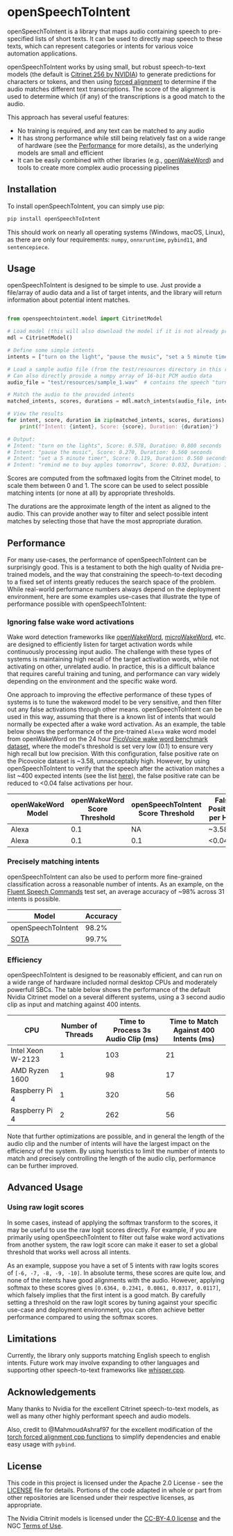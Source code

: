 # openSpeechToIntent

openSpeechToIntent is a library that maps audio containing speech to pre-specified lists of short texts. It can be used to directly map speech to these texts, which can represent categories or intents for various voice automation applications.

openSpeechToIntent works by using small, but robust speech-to-text models (the default is [Citrinet 256 by NVIDIA](https://catalog.ngc.nvidia.com/orgs/nvidia/teams/nemo/models/stt_en_citrinet_256)) to generate predictions for characters or tokens, and then using [forced alignment](https://research.nvidia.com/labs/conv-ai/blogs/2023/2023-08-forced-alignment/) to determine if the audio matches different text transcriptions. The score of the alignment is used to determine which (if any) of the transcriptions is a good match to the audio.

This approach has several useful features:
- No training is required, and any text can be matched to any audio
- It has strong performance while still being relatively fast on a wide range of hardware (see the [Performance](#performance) for more details), as the underlying models are small and efficient
- It can be easily combined with other libraries (e.g., [openWakeWord](https://github.com/dscripka/openwakeword)) and tools to create more complex audio processing pipelines

## Installation

To install openSpeechToIntent, you can simply use pip:

```bash
pip install openSpeechToIntent
```

This should work on nearly all operating systems (Windows, macOS, Linux), as there are only four requirements: `numpy`, `onnxruntime`, `pybind11`, and `sentencepiece`.

## Usage

openSpeechToIntent is designed to be simple to use. Just provide a file/array of audio data and a list of target intents, and the library will return information about potential intent matches.

```python

from openspeechtointent.model import CitrinetModel

# Load model (this will also download the model if it is not already present)
mdl = CitrinetModel()

# Define some simple intents
intents = ["turn on the light", "pause the music", "set a 5 minute timer"]

# Load a sample audio file (from the test/resources directory in this repo)
# Can also directly provide a numpy array of 16-bit PCM audio data
audio_file = "test/resources/sample_1.wav"  # contains the speech "turn on the lights"

# Match the audio to the provided intents
matched_intents, scores, durations = mdl.match_intents(audio_file, intents)

# View the results
for intent, score, duration in zip(matched_intents, scores, durations):
    print(f"Intent: {intent}, Score: {score}, Duration: {duration}")

# Output:
# Intent: "turn on the lights", Score: 0.578, Duration: 0.800 seconds
# Intent: "pause the music", Score: 0.270, Duration: 0.560 seconds
# Intent: "set a 5 minute timer", Score: 0.119, Duration: 0.560 seconds
# Intent: "remind me to buy apples tomorrow", Score: 0.032, Duration: 1.840 seconds
```

Scores are computed from the softmaxed logits from the Citrinet model, to scale them between 0 and 1. The score can be used to select possible matching intents (or none at all) by appropriate thresholds.

The durations are the approximate length of the intent as aligned to the audio. This can provide another way to filter and select possible intent matches by selecting those that have the most appropriate duration.

## Performance

For many use-cases, the performance of openSpeechToIntent can be surprisingly good. This is a testament to both the high quality of Nvidia pre-trained models, and the way that constraining the speech-to-text decoding to a fixed set of intents greatly reduces the search space of the problem. While real-world performance numbers always depend on the deployment environment, here are some examples use-cases that illustrate the type of performance possible with openSpeechToIntent:

### Ignoring false wake word activations

Wake word detection frameworks like [openWakeWord](https://github.com/dscripka/openWakeWord), [microWakeWord](https://github.com/kahrendt/microWakeWord), etc. are designed to efficiently listen for target activation words while continuously processing input audio. The challenge with these types of systems is maintaining high recall of the target activation words, while not activating on other, unrelated audio. In practice, this is a difficult balance that requires careful training and tuning, and performance can vary widely depending on the environment and the specific wake word.

One approach to improving the effective performance of these types of systems is to tune the wakeword model to be very sensitive, and then filter out any false activations through other means. openSpeechToIntent can be used in this way, assuming that there is a known list of intents that would normally be expected after a wake word activation. As an example, the table below shows the performance of the pre-trained `Alexa` wake word model from openWakeWord on the 24 hour [PicoVoice wake word benchmark dataset](https://github.com/Picovoice/wake-word-benchmark), where the model's threshold is set very low (0.1) to ensure very high recall but low precision. With this configuration, false positive rate on the Picovoice dataset is ~3.58, unnacceptably high. However, by using openSpeechToIntent to verify that the speech after the activation matches a list ~400 expected intents (see the list [here](test/intents/test_intents.json)), the false positive rate can be reduced to <0.04 false activations per hour.

| openWakeWord Model | openWakeWord Score Threshold | openSpeechToIntent Score Threshold | False Positives per Hour |
|---------------------|------------------------------|------------------------------------|--------------------------|
| Alexa              | 0.1                          | NA                                 | ~3.58                     |
| Alexa              | 0.1                          | 0.1                                 | <0.04                     |


### Precisely matching intents

openSpeechToIntent can also be used to perform more fine-grained classification across a reasonable number of intents. As an example, on the [Fluent Speech Commands](https://fluent.ai/fluent-speech-commands-a-dataset-for-spoken-language-understanding-research/) test set, an average accuracy of ~98% across 31 intents is possible.

| Model | Accuracy |
|-------|----------|
| openSpeechToIntent | 98.2% |
| [SOTA](https://paperswithcode.com/paper/finstreder-simple-and-fast-spoken-language) | 99.7% |


### Efficiency

openSpeechToIntent is designed to be reasonably efficient, and can run on a wide range of hardware included normal desktop CPUs and moderately powerfull SBCs. The table below shows the performance of the default Nvidia Citrinet model on a several different systems, using a 3 second audio clip as input and matching against 400 intents.

| CPU | Number of Threads | Time to Process 3s Audio Clip (ms) | Time to Match Against 400 Intents (ms) |
|-----|-------------------|-------------------------------|---------------------------|
| Intel Xeon W-2123 | 1 | 103 | 21 |
| AMD Ryzen 1600 | 1 | 98 | 17 |
| Raspberry Pi 4 | 1 | 320 | 56 |
| Raspberry Pi 4 | 2 | 262 | 56 |

Note that further optimizations are possible, and in general the length of the audio clip and the number of intents will have the largest impact on the efficiency of the system. By using hueristics to limit the number of intents to match and precisely controlling the length of the audio clip, performance can be further improved.

## Advanced Usage

### Using raw logit scores

In some cases, instead of applying the softmax transform to the scores, it may be useful to use the raw logit scores directly. For example, if you are primarily using openSpeechToIntent to filter out false wake word activations from another system, the raw logit score can make it easer to set a global threshold that works well across all intents.

As an example, suppose you have a set of 5 intents with raw logits scores of `[-6, -7, -8, -9, -10]`. In absolute terms, these scores are quite low, and none of the intents have good alignments with the audio. However, applying softmax to these scores gives `[0.6364, 0.2341, 0.0861, 0.0317, 0.0117]`, which falsely implies that the first intent is a good match. By carefully setting a threshold on the raw logit scores by tuning against your specific use-case and deployment environment, you can often achieve better performance compared to using the softmax scores.

## Limitations

Currently, the library only supports matching English speech to english intents. Future work may involve expanding to other languages and supporting other speech-to-text frameworks like [whisper.cpp](https://github.com/ggerganov/whisper.cpp).

## Acknowledgements

Many thanks to Nvidia for the excellent Citrinet speech-to-text models, as well as many other highly performant speech and audio models.

Also, credit to @MahmoudAshraf97 for the excellent modification of the [torch forced alignment cpp functions](https://github.com/MahmoudAshraf97/ctc-forced-aligner/blob/main/ctc_forced_aligner/forced_align_impl.cpp) to simplify dependencies and enable easy usage with `pybind`.

## License

This code in this project is licensed under the Apache 2.0 License - see the [LICENSE](LICENSE) file for details. Portions of the code adapted in whole or part from other repositories are licensed under their respective licenses, as appropriate.

The Nvidia Citrinit models is licensed under the [CC-BY-4.0 license](https://creativecommons.org/licenses/by/4.0/) and the NGC [Terms of Use](https://ngc.nvidia.com/legal/terms).